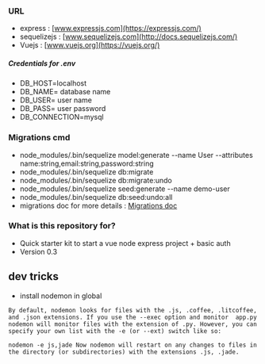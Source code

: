 ### URL ###

* express : [www.expressjs.com](https://expressjs.com/)
* sequelizejs : [www.sequelizejs.com](http://docs.sequelizejs.com/)
* Vuejs : [www.vuejs.org](https://vuejs.org/)

##### Credentials for .env

* DB_HOST=localhost
* DB_NAME= database name
* DB_USER= user name
* DB_PASS= user password
* DB_CONNECTION=mysql

### Migrations cmd

* node_modules/.bin/sequelize model:generate --name User --attributes name:string,email:string,password:string
* node_modules/.bin/sequelize db:migrate
* node_modules/.bin/sequelize db:migrate:undo
* node_modules/.bin/sequelize seed:generate --name demo-user
* node_modules/.bin/sequelize db:seed:undo:all
* migrations doc for more details : [Migrations doc](http://docs.sequelizejs.com/manual/tutorial/migrations.html)

 
### What is this repository for? ###

* Quick starter kit to start a vue node express project + basic auth
* Version 0.3

## dev tricks

* install nodemon in global

```
By default, nodemon looks for files with the .js, .coffee, .litcoffee, and .json extensions. If you use the --exec option and monitor  app.py nodemon will monitor files with the extension of .py. However, you can specify your own list with the -e (or --ext) switch like so:  

nodemon -e js,jade Now nodemon will restart on any changes to files in the directory (or subdirectories) with the extensions .js, .jade. 
```